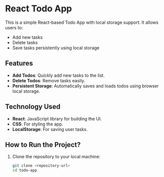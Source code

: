 # React Todo App

This is a simple React-based Todo App with local storage support. It allows users to:
- Add new tasks
- Delete tasks
- Save tasks persistently using local storage

## Features

- **Add Todos**: Quickly add new tasks to the list.
- **Delete Todos**: Remove tasks easily.
- **Persistent Storage**: Automatically saves and loads todos using browser local storage.

## Technology Used

- **React**: JavaScript library for building the UI.
- **CSS**: For styling the app.
- **LocalStorage**: For saving user tasks.

## How to Run the Project?

1. Clone the repository to your local machine:
   ```bash
   git clone <repository-url>
   cd todo-app

